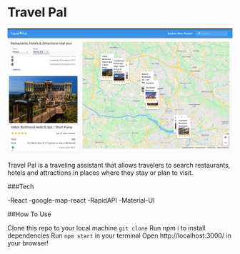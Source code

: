 # Travel Pal

![Travel Pal](public/travel-pal%20.png)

Travel Pal is a traveling assistant that allows travelers to search restaurants, hotels and attractions in places where they stay or plan to visit.

###Tech

-React
-google-map-react
-RapidAPI
-Material-UI

##How To Use

Clone this repo to your local machine `git clone`
Run npm i to install dependencies
Run `npm start` in your terminal
Open http://localhost:3000/ in your browser!
